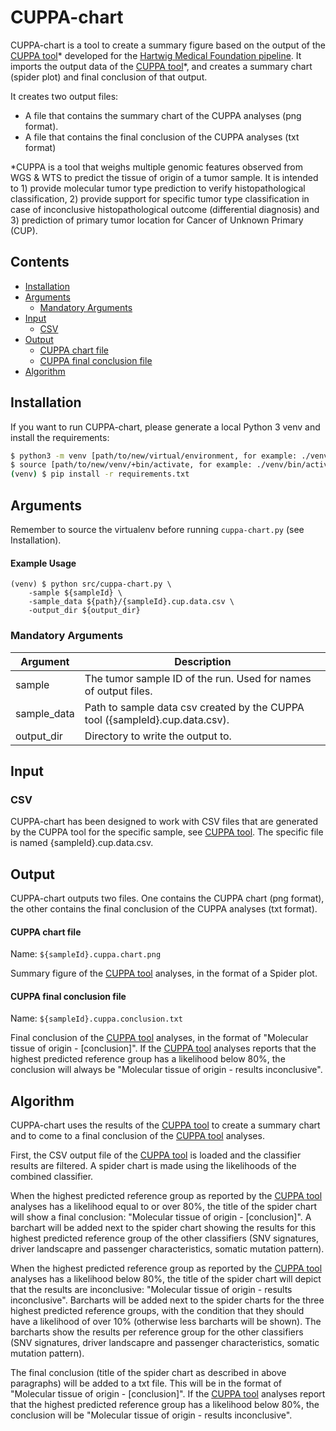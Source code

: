 # CUPPA-chart

CUPPA-chart is a tool to create a summary figure based on the output of the [CUPPA tool](https://github.com/hartwigmedical/hmftools/tree/master/cuppa)* developed for 
the [Hartwig Medical Foundation pipeline](https://github.com/hartwigmedical/pipeline5). 
It imports the output data of the [CUPPA tool](https://github.com/hartwigmedical/hmftools/tree/master/cuppa)*, and creates a summary chart (spider plot) and final conclusion of that output. 

It creates two output files:
* A file that contains the summary chart of the CUPPA analyses (png format).
* A file that contains the final conclusion of the CUPPA analyses (txt format)

*CUPPA is a tool that weighs multiple genomic features observed from WGS & WTS to predict the tissue of origin of a tumor sample. It is intended to 1) provide molecular tumor type prediction to verify histopathological classification, 2) provide support for specific tumor type classification in case of inconclusive histopathological outcome (differential diagnosis) and 3)  prediction of primary tumor location for Cancer of Unknown Primary (CUP). 

## Contents

* [Installation](#installation)
* [Arguments](#arguments)
  + [Mandatory Arguments](#mandatory-arguments)
* [Input](#input)
  + [CSV](#csv)
* [Output](#output)
  + [CUPPA chart file](#cuppa-chart-file)
  + [CUPPA final conclusion file](#cuppa-final-conclusion-file)
* [Algorithm](#algorithm)

## Installation
If you want to run CUPPA-chart, please generate a local Python 3 venv and install the requirements:

```bash
$ python3 -m venv [path/to/new/virtual/environment, for example: ./venv]
$ source [path/to/new/venv/+bin/activate, for example: ./venv/bin/activate]
(venv) $ pip install -r requirements.txt 
```

## Arguments
Remember to source the virtualenv before running `cuppa-chart.py` (see Installation).

#### Example Usage
```
(venv) $ python src/cuppa-chart.py \
    -sample ${sampleId} \
    -sample_data ${path}/{sampleId}.cup.data.csv \
    -output_dir ${output_dir}
```

### Mandatory Arguments
Argument | Description
---|---
sample | The tumor sample ID of the run. Used for names of output files.
sample_data | Path to sample data csv created by the CUPPA tool ({sampleId}.cup.data.csv).
output_dir | Directory to write the output to.

## Input
### CSV
CUPPA-chart has been designed to work with CSV files that are generated by the CUPPA tool for the specific sample, see 
[CUPPA tool](https://github.com/hartwigmedical/hmftools/tree/master/cuppa). The specific file is named {sampleId}.cup.data.csv.

## Output
CUPPA-chart outputs two files. One contains the CUPPA chart (png format), the other contains the final conclusion of the CUPPA analyses (txt format).
#### CUPPA chart file
Name: `${sampleId}.cuppa.chart.png`

Summary figure of the [CUPPA tool](https://github.com/hartwigmedical/hmftools/tree/master/cuppa) analyses, in the format of a Spider plot.

#### CUPPA final conclusion file
Name: `${sampleId}.cuppa.conclusion.txt`

Final conclusion of the [CUPPA tool](https://github.com/hartwigmedical/hmftools/tree/master/cuppa) analyses, in the format of "Molecular tissue of origin - [conclusion]".
If the [CUPPA tool](https://github.com/hartwigmedical/hmftools/tree/master/cuppa) analyses reports that the highest predicted reference group has a likelihood below 80%, the conclusion will always be "Molecular tissue of origin - results inconclusive".
 
## Algorithm
CUPPA-chart uses the results of the [CUPPA tool](https://github.com/hartwigmedical/hmftools/tree/master/cuppa) to create a summary chart and to come to a final conclusion of the [CUPPA tool](https://github.com/hartwigmedical/hmftools/tree/master/cuppa) analyses.

First, the CSV output file of the [CUPPA tool](https://github.com/hartwigmedical/hmftools/tree/master/cuppa) is loaded and the classifier results are filtered.
A spider chart is made using the likelihoods of the combined classifier. 

When the highest predicted reference group as reported by the [CUPPA tool](https://github.com/hartwigmedical/hmftools/tree/master/cuppa) analyses has a likelihood equal to or over 80%, the title of the spider chart will show a final conclusion: "Molecular tissue of origin - [conclusion]". A barchart will be added next to the spider chart showing the results for this highest predicted reference group of the other classifiers (SNV signatures, driver landscapre and passenger characteristics, somatic mutation pattern).

When the highest predicted reference group as reported by the [CUPPA tool](https://github.com/hartwigmedical/hmftools/tree/master/cuppa) analyses has a likelihood below 80%, the title of the spider chart will depict that the results are inconclusive: "Molecular tissue of origin - results inconclusive". Barcharts will be added next to the spider charts for the three highest predicted reference groups, with the condition that they should have a likelihood of over 10% (otherwise less barcharts will be shown). The barcharts show the results per reference group for the other classifiers (SNV signatures, driver landscapre and passenger characteristics, somatic mutation pattern).

The final conclusion (title of the spider chart as described in above paragraphs) will be added to a txt file. This will be in the format of "Molecular tissue of origin - [conclusion]".
If the [CUPPA tool](https://github.com/hartwigmedical/hmftools/tree/master/cuppa) analyses report that the highest predicted reference group has a likelihood below 80%, the conclusion will be "Molecular tissue of origin - results inconclusive".
                                                                                                                                              



